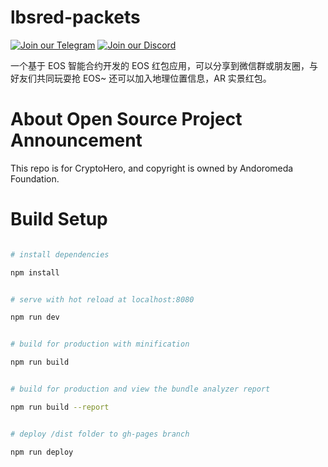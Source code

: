 # lbsred-packets

[![Join our Telegram](https://icon-icons.com/icons2/555/PNG/32/telegram_icon-icons.com_53603.png)](https://t.me/CryptoHero_Official)
[![Join our Discord](https://www.shareicon.net/data/32x32/2016/12/30/866945_game_512x512.png)](https://discord.gg/nMXUYGQ)

一个基于 EOS 智能合约开发的 EOS 红包应用，可以分享到微信群或朋友圈，与好友们共同玩耍抢 EOS~
还可以加入地理位置信息，AR 实景红包。

# About Open Source Project Announcement
This repo is for CryptoHero, and copyright is owned by Andoromeda Foundation.

# Build Setup

``` bash

# install dependencies

npm install


# serve with hot reload at localhost:8080

npm run dev


# build for production with minification

npm run build


# build for production and view the bundle analyzer report

npm run build --report


# deploy /dist folder to gh-pages branch

npm run deploy

``` 
